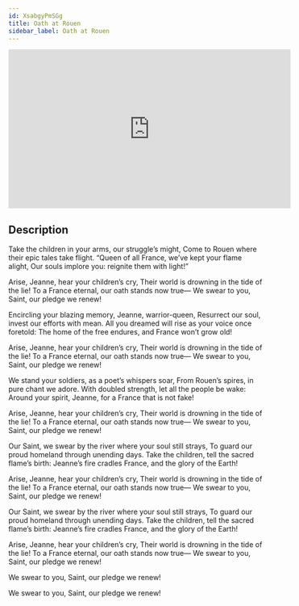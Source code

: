```yaml
---
id: XsabgyPmSGg
title: Oath at Rouen
sidebar_label: Oath at Rouen
---
```


<iframe
  width="560"
  height="315"
  src="https://www.youtube.com/embed/XsabgyPmSGg"
  title="YouTube video player"
  frameborder="0"
  allow="accelerometer; autoplay; clipboard-write; encrypted-media; gyroscope; picture-in-picture; web-share"
  referrerpolicy="strict-origin-when-cross-origin"
  allowfullscreen
></iframe>

## Description

Take the children in your arms, our struggle’s might,
Come to Rouen where their epic tales take flight.
“Queen of all France, we’ve kept your flame alight,
Our souls implore you: reignite them with light!”

Arise, Jeanne, hear your children’s cry,
Their world is drowning in the tide of the lie!
To a France eternal, our oath stands now true—
We swear to you, Saint, our pledge we renew!


Encircling your blazing memory, Jeanne, warrior-queen,
Resurrect our soul, invest our efforts with mean.
All you dreamed will rise as your voice once foretold:
The home of the free endures, and France won’t grow old!

Arise, Jeanne, hear your children’s cry,
Their world is drowning in the tide of the lie!
To a France eternal, our oath stands now true—
We swear to you, Saint, our pledge we renew!


We stand your soldiers, as a poet’s whispers soar,
From Rouen’s spires, in pure chant we adore.
With doubled strength, let all the people be wake:
Around your spirit, Jeanne, for a France that is not fake!

Arise, Jeanne, hear your children’s cry,
Their world is drowning in the tide of the lie!
To a France eternal, our oath stands now true—
We swear to you, Saint, our pledge we renew!


Our Saint, we swear by the river where your soul still strays,
To guard our proud homeland through unending days.
Take the children, tell the sacred flame’s birth:
Jeanne’s fire cradles France, and the glory of the Earth!

Arise, Jeanne, hear your children’s cry,
Their world is drowning in the tide of the lie!
To a France eternal, our oath stands now true—
We swear to you, Saint, our pledge we renew!


Our Saint, we swear by the river where your soul still strays,
To guard our proud homeland through unending days.
Take the children, tell the sacred flame’s birth:
Jeanne’s fire cradles France, and the glory of the Earth!

Arise, Jeanne, hear your children’s cry,
Their world is drowning in the tide of the lie!
To a France eternal, our oath stands now true—
We swear to you, Saint, our pledge we renew!

We swear to you, Saint, our pledge we renew!

We swear to you, Saint, our pledge we renew!
